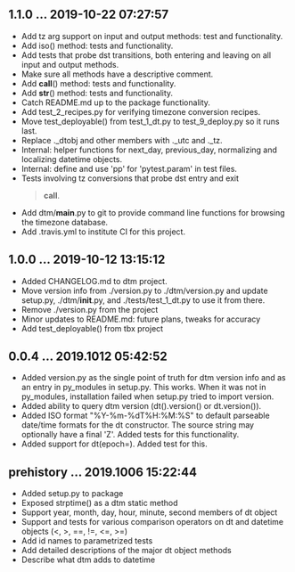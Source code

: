 ## 1.1.0 ... 2019-10-22 07:27:57

 * Add tz arg support on input and output methods: test and functionality.
 * Add iso() method: tests and functionality.
 * Add tests that probe dst transitions, both entering and leaving on all
   input and output methods.
 * Make sure all methods have a descriptive comment.
 * Add __call__() method: tests and functionality.
 * Add __str__() method: tests and functionality.
 * Catch README.md up to the package functionality.
 * Add test_2_recipes.py for verifying timezone conversion recipes.
 * Move test_deployable() from test_1_dt.py to test_9_deploy.py so it runs
   last.
 * Replace ._dtobj and other members with ._utc and ._tz.
 * Internal: helper functions for next_day, previous_day, normalizing and
   localizing datetime objects.
 * Internal: define and use 'pp' for 'pytest.param' in test files.
 * Tests involving tz conversions that probe dst entry and exit
   > __call__.
 * Add dtm/__main__.py to git to provide command line functions for
   browsing the timezone database.
 * Add .travis.yml to institute CI for this project.


## 1.0.0 ... 2019-10-12 13:15:12

 * Added CHANGELOG.md to dtm project.
 * Move version info from ./version.py to ./dtm/version.py and update
   setup.py, ./dtm/__init__.py, and ./tests/test_1_dt.py to use it from
   there.
 * Remove ./version.py from the project
 * Minor updates to README.md: future plans, tweaks for accuracy
 * Add test_deployable() from tbx project

## 0.0.4 ... 2019.1012 05:42:52

 * Added version.py as the single point of truth for dtm version info and
   as an entry in py_modules in setup.py. This works. When it was not in
   py_modules, installation failed when setup.py tried to import version.
 * Added ability to query dtm version (dt().version() or dt.version()).
 * Added ISO format "%Y-%m-%dT%H:%M:%S" to default parseable date/time
   formats for the dt constructor. The source string may optionally have a
   final 'Z'. Added tests for this functionality.
 * Added support for dt(epoch=<number>). Added test for this.

## prehistory ... 2019.1006 15:22:44

 * Added setup.py to package
 * Exposed strptime() as a dtm static method
 * Support year, month, day, hour, minute, second members of dt object
 * Support and tests for various comparison operators on dt and datetime
   objects (<, >, ==, !=, <=, >=)
 * Add id names to parametrized tests
 * Add detailed descriptions of the major dt object methods
 * Describe what dtm adds to datetime

